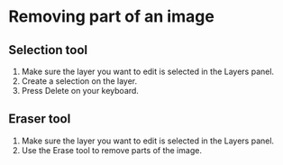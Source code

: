 # Removing part of an image

## Selection tool
1. Make sure the layer you want to edit is selected in the Layers panel.
2. Create a selection on the layer.
3. Press Delete on your keyboard.

## Eraser tool
1. Make sure the layer you want to edit is selected in the Layers panel.
2. Use the Erase tool to remove parts of the image. 